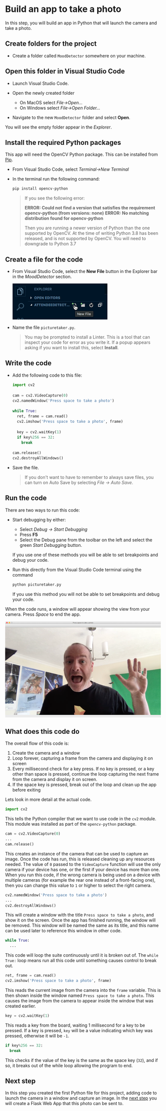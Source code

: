# Build an app to take a photo

In this step, you will build an app in Python that will launch the camera and take a photo.

## Create folders for the project

* Create a folder called `MoodDetector` somewhere on your machine.

## Open this folder in Visual Studio Code

* Launch Visual Studio Code.

* Open the newly created folder
  * On MacOS select *File->Open...*
  * On Windows select *File->Open Folder...*

* Navigate to the new `MoodDetector` folder and select **Open**.

You will see the empty folder appear in the *Explorer*.

## Install the required Python packages

This app will need the OpenCV Python package. This can be installed from [Pip](https://pypi.org/project/pip/).

* From Visual Studio Code, select *Terminal->New Terminal*
* In the terminal run the following command:

  ```sh
  pip install opencv-python
  ```

  > If you see the following error:
  >
  > **ERROR: Could not find a version that satisfies the requirement opencv-python (from versions: none)**
  > **ERROR: No matching distribution found for opencv-python**
  >
  > Then you are running a newer version of Python than the one supported by OpenCV. At the time of writing Python 3.8 has been released, and is not supported by OpenCV. You will need to downgrade to Python 3.7

## Create a file for the code

* From Visual Studio Code, select the **New File** button in the Explorer bar in the *MoodDetector* section.

  ![The New File button in the Visual Studio Code explorer](../Images/VSCodeNewFile.png)

* Name the file `picturetaker.py`.
  
  > You may be prompted to install a Linter. This is a tool that can inspect your code for error as you write it. If a popup appears asking if you want to install this, select **Install**.

## Write the code

* Add the following code to this file:
  
  ```python
  import cv2

  cam = cv2.VideoCapture(0)
  cv2.namedWindow('Press space to take a photo')

  while True:
    ret, frame = cam.read()
    cv2.imshow('Press space to take a photo', frame)

    key = cv2.waitKey(1)
    if key%256 == 32:
      break

  cam.release()
  cv2.destroyAllWindows()
  ```

* Save the file.
  
  > If you don't want to have to remember to always save files, you can turn on Auto Save by selecting *File -> Auto Save*.

## Run the code

There are two ways to run this code:

* Start debugging by either:
  * Select *Debug -> Start Debugging*
  * Press **F5**
  * Select the Debug pane from the toolbar on the left and select the green *Start Debugging* button.

  If you use one of these methods you will be able to set breakpoints and debug your code.

* Run this directly from the Visual Studio Code terminal using the command
  
  ```sh
  python picturetaker.py
  ```

  If you use this method you will not be able to set breakpoints and debug your code.

When the code runs, a window will appear showing the view from your camera. Press *Space* to end the app.

![The app running showing the view from the camera of the author smiling](../Images/FirstCameraCapture.png)

## What does this code do

The overall flow of this code is:

1. Create the camera and a window
2. Loop forever, capturing a frame from the camera and displaying it on screen
3. Every millisecond check for a key press. If no key is pressed, or a key other than space is pressed, continue the loop capturing the next frame from the camera and display it on screen.
4. If the space key is pressed, break out of the loop and clean up the app before exiting

Lets look in more detail at the actual code.

```python
import cv2
```

This tells the Python compiler that we want to use code in the `cv2` module. This module was installed as part of the `opencv-python` package.

```python
cam = cv2.VideoCapture(0)
...
cam.release()
```

This creates an instance of the camera that can be used to capture an image. Once the code has run, this is released cleaning up any resources needed. The value of `0` passed to the `VideoCapture` function will use the only camera if your device has one, or the first if your device has more than one. When you run this code, if the wrong camera is being used on a device with multiple cameras (for example the rear one instead of a front-facing one), then you can change this value to `1` or higher to select the right camera.

```python
cv2.namedWindow('Press space to take a photo')
...
cv2.destroyAllWindows()
```

This will create a window with the title `Press space to take a photo`, and show it on the screen. Once the app has finished running, the window will be removed. This window will be named the same as its title, and this name can be used later to reference this window in other code.

```python
while True:
  ...
```

This code will loop the suite continuously until it is broken out of. The `while True:` loop means run all this code until something causes control to break out.

```python
ret, frame = cam.read()
cv2.imshow('Press space to take a photo', frame)
```

This reads the current image from the camera into the `frame` variable. This is then shown inside the window named `Press space to take a photo`. This causes the image from the camera to appear inside the window that was created earlier.

```python
key = cv2.waitKey(1)
```

This reads a key from the board, waiting 1 millisecond for a key to be pressed. If a key is pressed, `key` will be a value indicating which key was pressed, otherwise it will be `-1`.

```python
if key%256 == 32:
  break
```

This checks if the value of the key is the same as the space key (`32`), and if so, it breaks out of the while loop allowing the program to end.

## Next step

In this step you created the first Python file for this project, adding code to launch the camera in a window and capture an image. In the [next step](./CreateAFlaskWebApp.md) you will create a Flask Web App that this photo can be sent to.
